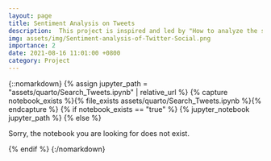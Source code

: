 ```yaml
---
layout: page
title: Sentiment Analysis on Tweets
description:  This project is inspired and led by "How to analyze the sentiment of your own Tweets" by Jessica Garson
img: assets/img/Sentiment-analysis-of-Twitter-Social.png
importance: 2
date: 2021-08-16 11:01:00 +0800
category: Project
---
```


{::nomarkdown}
{% assign jupyter_path = "assets/quarto/Search_Tweets.ipynb" | relative_url %}
{% capture notebook_exists %}{% file_exists assets/quarto/Search_Tweets.ipynb %}{% endcapture %}
{% if notebook_exists == "true" %}
{% jupyter_notebook jupyter_path %}
{% else %}

<p>Sorry, the notebook you are looking for does not exist.</p>
{% endif %}
{:/nomarkdown}